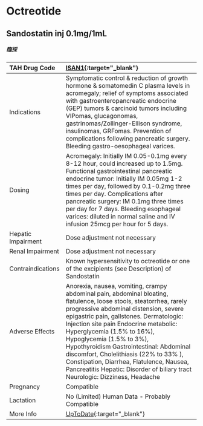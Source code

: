 # Octreotide

## Sandostatin inj 0.1mg/1mL

##### 臨採

| TAH Drug Code      | [ISAN1](https://www.tahsda.org.tw/drugs/hissearch.php?drug_code=ISAN1){:target="_blank"}                                                                                                                                                                                                                                                                                                                                                                                                                                   |
|:-------------------|:---------------------------------------------------------------------------------------------------------------------------------------------------------------------------------------------------------------------------------------------------------------------------------------------------------------------------------------------------------------------------------------------------------------------------------------------------------------------------------------------------------------------------|
| Indications        | Symptomatic control & reduction of growth hormone & somatomedin C plasma levels in acromegaly; relief of symptoms associated with gastroenteropancreatic endocrine (GEP) tumors & carcinoid tumors including VIPomas, glucagonomas, gastrinomas/Zollinger-Ellison syndrome, insulinomas, GRFomas. Prevention of complications following pancreatic surgery. Bleeding gastro-oesophageal varices.                                                                                                                           |
| Dosing             | Acromegaly: Initially IM 0.05-0.1mg every 8-12 hour, could increased up to 1.5mg. Functional gastrointestinal pancreatic endocrine tumor: Initially IM 0.05mg 1-2 times per day, followed by 0.1-0.2mg three times per day. Complications after pancreatic surgery: IM 0.1mg three times per day for 7 days. Bleeding esophageal varices: diluted in normal saline and IV infusion 25mcg per hour for 5 days.                                                                                                              |
| Hepatic Impairment | Dose adjustment not necessary                                                                                                                                                                                                                                                                                                                                                                                                                                                                                              |
| Renal Impairment   | Dose adjustment not necessary                                                                                                                                                                                                                                                                                                                                                                                                                                                                                              |
| Contraindications  | Known hypersensitivity to octreotide or one of the excipients (see Description) of Sandostatin                                                                                                                                                                                                                                                                                                                                                                                                                             |
| Adverse Effects    | Anorexia, nausea, vomiting, crampy abdominal pain, abdominal bloating, flatulence, loose stools, steatorrhea, rarely progressive abdominal distension, severe epigastric pain, gallstones. Dermatologic: Injection site pain Endocrine metabolic: Hyperglycemia (1.5% to 16%), Hypoglycemia (1.5% to 3%), Hypothyroidism Gastrointestinal: Abdominal discomfort, Cholelithiasis (22% to 33% ), Constipation, Diarrhea, Flatulence, Nausea, Pancreatitis Hepatic: Disorder of biliary tract Neurologic: Dizziness, Headache |
| Pregnancy          | Compatible                                                                                                                                                                                                                                                                                                                                                                                                                                                                                                                 |
| Lactation          | No (Limited) Human Data - Probably Compatible                                                                                                                                                                                                                                                                                                                                                                                                                                                                              |
| More Info          | [UpToDate](https://www.uptodate.com/contents/octreotide-drug-information){:target="_blank"}                                                                                                                                                                                                                                                                                                                                                                                                                                |

